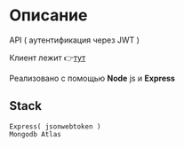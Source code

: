 
# Описание
API ( аутентификация через JWT )

Клиент лежит 👉[тут](https://github.com/DavidSulava/vue-simple-spa/tree/jwt-v)

Реализовано с помощью __Node__ js и __Express__

## Stack
```
Express( jsonwebtoken )
Mongodb Atlas
```